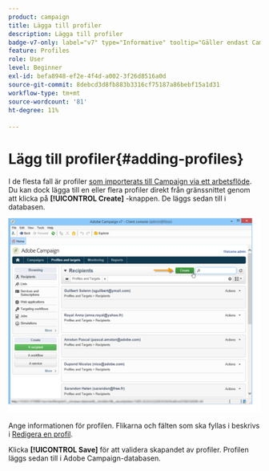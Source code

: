 ```yaml
---
product: campaign
title: Lägga till profiler
description: Lägga till profiler
badge-v7-only: label="v7" type="Informative" tooltip="Gäller endast Campaign Classic v7"
feature: Profiles
role: User
level: Beginner
exl-id: befa8948-ef2e-4f4d-a002-3f26d8516a0d
source-git-commit: 8debcd3d8fb883b3316cf75187a86bebf15a1d31
workflow-type: tm+mt
source-wordcount: '81'
ht-degree: 11%

---
```


# Lägg till profiler{#adding-profiles}



I de flesta fall är profiler [som importerats till Campaign via ett arbetsflöde](../../platform/using/import-export-workflows.md). Du kan dock lägga till en eller flera profiler direkt från gränssnittet genom att klicka på **[!UICONTROL Create]** -knappen. De läggs sedan till i databasen.

![](assets/s_ncs_user_profile_add.png)

Ange informationen för profilen. Flikarna och fälten som ska fyllas i beskrivs i [Redigera en profil](../../platform/using/editing-a-profile.md).

Klicka **[!UICONTROL Save]** för att validera skapandet av profiler. Profilen läggs sedan till i Adobe Campaign-databasen.
